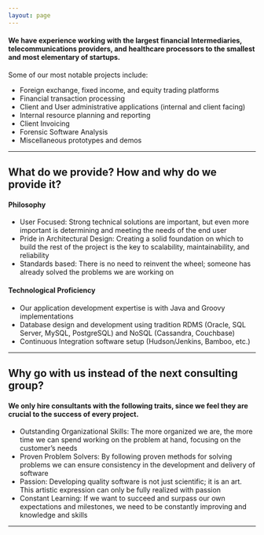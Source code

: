 ```yaml
---
layout: page
---
```


#### We have experience working with the largest financial Intermediaries, telecommunications providers, and healthcare processors to the smallest and most elementary of startups.

Some of our most notable projects include:

- Foreign exchange, fixed income, and equity trading platforms
- Financial transaction processing
- Client and User administrative applications (internal and client facing)
- Internal resource planning and reporting
- Client Invoicing
- Forensic Software Analysis
- Miscellaneous prototypes and demos

___

## What do we provide? How and why do we provide it?

#### Philosophy

- User Focused: Strong technical solutions are important, but even more important is determining and meeting the needs of the end user
- Pride in Architectural Design: Creating a solid foundation on which to build the rest of the project is the key to scalability, maintainability, and reliability
- Standards based: There is no need to reinvent the wheel; someone has already solved the problems we are working on
 
#### Technological Proficiency

- Our application development expertise is with Java and Groovy implementations
- Database design and development using tradition RDMS (Oracle, SQL Server, MySQL, PostgreSQL) and NoSQL (Cassandra, Couchbase)
- Continuous Integration software setup (Hudson/Jenkins, Bamboo, etc.)

___

## Why go with us instead of the next consulting group?

#### We only hire consultants with the following traits, since we feel they are crucial to the success of every project.

- Outstanding Organizational Skills: The more organized we are, the more time we can spend working on the problem at hand, focusing on the customer’s needs
- Proven Problem Solvers: By following proven methods for solving problems we can ensure consistency in the development and delivery of software
- Passion: Developing quality software is not just scientific; it is an art. This artistic expression can only be fully realized with passion
- Constant Learning: If we want to succeed and surpass our own expectations and milestones, we need to be constantly improving and knowledge and skills

___

